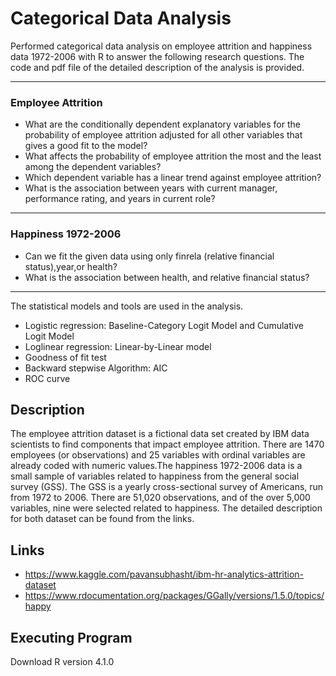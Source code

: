 # Categorical Data Analysis

Performed categorical data analysis on employee attrition and happiness data 1972-2006 with R to answer the following research questions. The code and pdf file of the detailed description of the analysis is provided.  

---
### Employee Attrition
- What are the conditionally dependent explanatory variables for the probability of employee attrition adjusted for all other variables that gives a good fit to the model?
- What affects the probability of employee attrition the most and the least among the dependent variables? 
- Which dependent variable has a linear trend against employee attrition?
- What is the association between years with current manager, performance rating, and years in current role?

---
### Happiness 1972-2006

- Can we fit the given data using only finrela (relative financial status),year,or health? 
- What is the association between health, and relative financial status?

---
The statistical models and tools are used in the analysis. 

- Logistic regression: Baseline-Category Logit Model and Cumulative Logit Model
- Loglinear regression: Linear-by-Linear model
- Goodness of fit test
- Backward stepwise Algorithm: AIC
- ROC curve

## Description

The employee attrition dataset is a fictional data set created by IBM data scientists to find components that impact employee attrition. There are 1470 employees (or observations) and 25 variables with ordinal variables are already coded with numeric values.The happiness 1972-2006 data is a small sample of variables related to happiness from the general social survey (GSS). The GSS is a yearly cross-sectional survey of Americans, run from 1972 to 2006. There are 51,020 observations, and of the over 5,000 variables, nine were selected related to happiness. The detailed description for both dataset can be found from the links.

## Links
- https://www.kaggle.com/pavansubhasht/ibm-hr-analytics-attrition-dataset
- https://www.rdocumentation.org/packages/GGally/versions/1.5.0/topics/happy 

## Executing Program
Download R version 4.1.0





